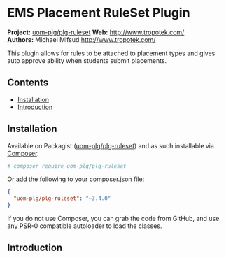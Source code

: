 # EMS Placement RuleSet Plugin

__Project:__ [uom-plg/plg-ruleset](http://packagist.org/packages/uom-plg/plg-ruleset)
__Web:__ <http://www.tropotek.com/>  
__Authors:__ Michael Mifsud <http://www.tropotek.com/>

This plugin allows for rules to be attached to placement types and gives
auto approve ability when students submit placements.

## Contents

- [Installation](#installation)
- [Introduction](#introduction)


## Installation

Available on Packagist ([uom-plg/plg-ruleset](http://packagist.org/packages/uom-plg/plg-ruleset))
and as such installable via [Composer](http://getcomposer.org/).

```bash
# composer require uom-plg/plg-ruleset
```

Or add the following to your composer.json file:

```json
{
  "uom-plg/plg-ruleset": "~3.4.0"
}
```

If you do not use Composer, you can grab the code from GitHub, and use any
PSR-0 compatible autoloader to load the classes.

## Introduction






  
  